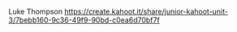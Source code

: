 Luke Thompson
https://create.kahoot.it/share/junior-kahoot-unit-3/7bebb160-9c36-49f9-90bd-c0ea6d70bf7f